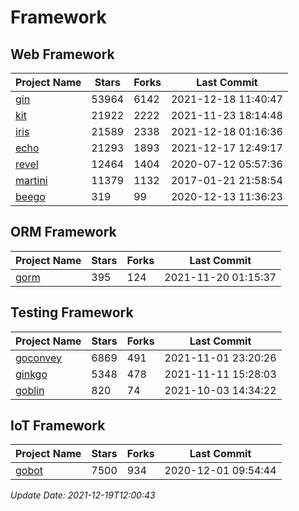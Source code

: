 # Framework

## Web Framework
| Project Name | Stars | Forks | Last Commit |
| ------------ | ----- | ----- | ----------- |
| [gin](https://github.com/gin-gonic/gin) | 53964 | 6142 | 2021-12-18 11:40:47 |
| [kit](https://github.com/go-kit/kit) | 21922 | 2222 | 2021-11-23 18:14:48 |
| [iris](https://github.com/kataras/iris) | 21589 | 2338 | 2021-12-18 01:16:36 |
| [echo](https://github.com/labstack/echo) | 21293 | 1893 | 2021-12-17 12:49:17 |
| [revel](https://github.com/revel/revel) | 12464 | 1404 | 2020-07-12 05:57:36 |
| [martini](https://github.com/go-martini/martini) | 11379 | 1132 | 2017-01-21 21:58:54 |
| [beego](https://github.com/astaxie/beego) | 319 | 99 | 2020-12-13 11:36:23 |

## ORM Framework
| Project Name | Stars | Forks | Last Commit |
| ------------ | ----- | ----- | ----------- |
| [gorm](https://github.com/jinzhu/gorm) | 395 | 124 | 2021-11-20 01:15:37 |

## Testing Framework
| Project Name | Stars | Forks | Last Commit |
| ------------ | ----- | ----- | ----------- |
| [goconvey](https://github.com/smartystreets/goconvey) | 6869 | 491 | 2021-11-01 23:20:26 |
| [ginkgo](https://github.com/onsi/ginkgo) | 5348 | 478 | 2021-11-11 15:28:03 |
| [goblin](https://github.com/franela/goblin) | 820 | 74 | 2021-10-03 14:34:22 |

## IoT Framework
| Project Name | Stars | Forks | Last Commit |
| ------------ | ----- | ----- | ----------- |
| [gobot](https://github.com/hybridgroup/gobot) | 7500 | 934 | 2020-12-01 09:54:44 |

*Update Date: 2021-12-19T12:00:43*